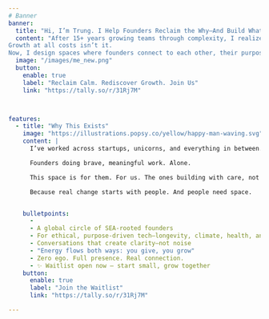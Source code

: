 ```yaml
---
# Banner
banner:
  title: "Hi, I’m Trung. I Help Founders Reclaim the Why—And Build What’s Worth Building."
  content: "After 15+ years growing teams through complexity, I realized:
Growth at all costs isn’t it.
Now, I design spaces where founders connect to each other, their purpose, and the future they actually want to build."
  image: "/images/me_new.png"
  button:
    enable: true
    label: "Reclaim Calm. Rediscover Growth. Join Us"
    link: "https://tally.so/r/31Rj7M"



features:
  - title: "Why This Exists"
    image: "https://illustrations.popsy.co/yellow/happy-man-waving.svg"
    content: |
      I’ve worked across startups, unicorns, and everything in between. What stayed with me wasn’t the scale—it was the silence.

      Founders doing brave, meaningful work. Alone.

      This space is for them. For us. The ones building with care, not just speed. Who want clarity, not just noise. And a circle that sees them—before the pitch deck.

      Because real change starts with people. And people need space.


    bulletpoints:
      -
      - A global circle of SEA-rooted founders
      - For ethical, purpose-driven tech—longevity, climate, health, and education
      - Conversations that create clarity—not noise
      - "Energy flows both ways: you give, you grow"
      - Zero ego. Full presence. Real connection.
      - ✨ Waitlist open now — start small, grow together
    button:
      enable: true
      label: "Join the Waitlist"
      link: "https://tally.so/r/31Rj7M"

---
```

<!-- {{ partial "substack-widget.html" }} -->

<!-- ---
# Banner
banner:
  title: "Scaling Isn’t Guesswork — It’s Cultivation. Let’s Engineer Your Growth."
  content: "Just like a thriving garden, great engineering teams and tech stacks don’t grow by accident. They need the right structure, strategy, and care. I help founders and engineering leaders scale efficiently—nurturing both the people and the systems that power success."
  image: "/images/WIL01601.jpeg"
  button:
    enable: true
    label: "Subscribe for Growth Insights"
    link: "https://theuncomfortzone.substack.com/"
--- -->

